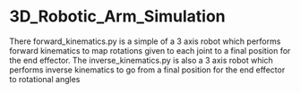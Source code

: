 # 3D_Robotic_Arm_Simulation
There forward_kinematics.py is a simple of a 3 axis robot which performs forward kinematics to map rotations given to each joint to a final position for the end effector. 
The inverse_kinematics.py is also a 3 axis robot which performs inverse kinematics to go from a final position for the end effector to rotational angles
